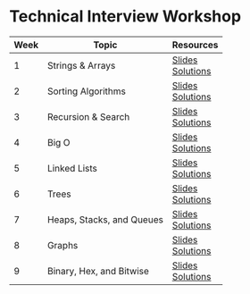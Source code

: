 # Technical Interview Workshop

| Week | Topic | Resources |
| ---- | ----- | ------ |
| 1 | Strings & Arrays | [Slides](https://docs.google.com/presentation/d/1t4J827VeA0vx45Uhsp1e8MBGNj4O1TW_UQ7Z_p_RrjE/edit#slide=id.g2433fb85427_3_3134)<br> [Solutions](./Exercises/Week1) |
| 2 | Sorting Algorithms | [Slides](https://docs.google.com/presentation/d/1DALgl5UCT9DbLc-AgTmmEb_6W9C0p2kjLxX-TG7Hl9I/edit#slide=id.g2433fb85427_3_3134)<br> [Solutions](./Exercises/Week2) |
| 3 | Recursion & Search | [Slides](https://docs.google.com/presentation/d/1OHrcwt_DMtP-NhdwQtwso9R-DbQgf9_NvyEUTJMHSaA/edit#slide=id.g254cab04e73_0_0)<br> [Solutions](./Exercises/Week3) |
| 4 | Big O | [Slides](https://docs.google.com/presentation/d/1-ZwDfh3mw2ftszhs4hN4yG96cxzxXvXU1b50ZOjvVdo/edit#slide=id.g25573e299c0_0_5)<br> [Solutions](./Exercises/Week4) |
| 5 | Linked Lists | [Slides](https://docs.google.com/presentation/d/19cf4f1Gq6Sb182_LdAWNuOad33aHvPbGKkvzVFI77Ao/edit#slide=id.g25573e299c0_0_0)<br> [Solutions](./Exercises/Week5) |
| 6 | Trees | [Slides](https://docs.google.com/presentation/d/1RcMb7RAhUBpXy88Frvrn8Lhkeg9_dKEWJIXYBcQP8gw/edit?usp=sharing)<br> [Solutions](./Exercises/Week6) |
| 7 | Heaps, Stacks, and Queues | [Slides](https://docs.google.com/presentation/d/11fPwym_i12NHSUyUMa6aq1AynhRPRcTgu8DrzjM-gRQ/edit?usp=sharing)<br> [Solutions](./Exercises/Week7) |
| 8 | Graphs | [Slides]()<br> [Solutions](./Exercises/Week8) |
| 9 | Binary, Hex, and Bitwise | [Slides]()<br> [Solutions](./Exercises/Week9) |